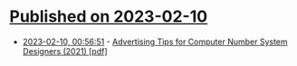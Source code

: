 # [Published on 2023-02-10](index.md)

* [2023-02-10, 00:56:51](https://news.ycombinator.com/item?id=34734143) - [Advertising Tips for Computer Number System Designers (2021) [pdf]](https://perso.ens-lyon.fr/jean-michel.muller/advertising.pdf)
